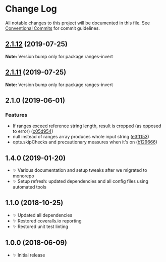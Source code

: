 # Change Log

All notable changes to this project will be documented in this file.
See [Conventional Commits](https://conventionalcommits.org) for commit guidelines.

## [2.1.12](https://gitlab.com/codsen/codsen/compare/ranges-invert@2.1.11...ranges-invert@2.1.12) (2019-07-25)

**Note:** Version bump only for package ranges-invert





## [2.1.11](https://gitlab.com/codsen/codsen/compare/ranges-invert@2.1.10...ranges-invert@2.1.11) (2019-07-25)

**Note:** Version bump only for package ranges-invert

## 2.1.0 (2019-06-01)

### Features

- If ranges exceed reference string length, result is cropped (as opposed to error) ([c05d954](https://gitlab.com/codsen/codsen/commit/c05d954))
- null instead of ranges array produces whole input string ([e3ff153](https://gitlab.com/codsen/codsen/commit/e3ff153))
- opts.skipChecks and precautionary measures when it's on ([b129666](https://gitlab.com/codsen/codsen/commit/b129666))

## 1.4.0 (2019-01-20)

- ✨ Various documentation and setup tweaks after we migrated to monorepo
- ✨ Setup refresh: updated dependencies and all config files using automated tools

## 1.1.0 (2018-10-25)

- ✨ Updated all dependencies
- ✨ Restored coveralls.io reporting
- ✨ Restored unit test linting

## 1.0.0 (2018-06-09)

- ✨ Initial release
